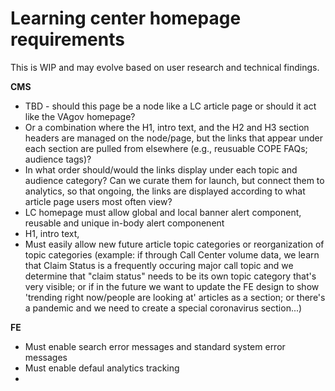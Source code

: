 # Learning center homepage requirements

This is WIP and may evolve based on user research and technical findings.

__CMS__
- TBD - should this page be a node like a LC article page or should it act like the VAgov homepage? 
- Or a combination where the H1, intro text, and the H2 and H3 section headers are managed on the node/page, but the links that appear under each section are pulled from elsewhere (e.g., reusuable COPE FAQs; audience tags)? 
- In what order should/would the links display under each topic and audience category? Can we curate them for launch, but connect them to analytics, so that ongoing, the links are displayed according to what article page users most often view? 
- LC homepage must allow global and local banner alert component, reusable and unique in-body alert componenent
- H1, intro text, 
- Must easily allow new future article topic categories or reorganization of topic categories (example: if through Call Center volume data, we learn that Claim Status is a frequently occuring major call topic and we determine that "claim status" needs to be its own topic category that's very visible; or if in the future we want to update the FE design to show 'trending right now/people are looking at' articles as a section; or there's a pandemic and we need to create a special coronavirus section...)

__FE__ 
- Must enable search error messages and standard system error messages
- Must enable defaul analytics tracking
- 

